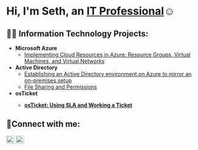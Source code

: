 
<h1>Hi, I'm Seth, an <a href="https://www.linkedin.com/in/seth-hager-468318b9?lipi=urn%3Ali%3Apage%3Ad_flagship3_profile_view_base_contact_details%3B1QNZWsL0Sb2KgZrNOn8IrQ%3D%3D">IT Professional</a>☺</h1>

<h2>👨‍💻 Information Technology Projects:</h2>

- <b>Microsoft Azure</b>
  - [Implementing Cloud Resources in Azure: Resource Groups, Virtual Machines, and Virtual Networks](https://github.com/sicovit/implementing-cloud-resources)
- <b>Active Directory</b>
  - [Establishing an Active Directory environment on Azure to mirror an on-premises setup](https://github.com/sicovit/active-directory-environment)
  - [File Sharing and Permissions](https://github.com/sicovit/file-access-permissions)
- <b>osTicket<b>
  - [osTicket: Using SLA and Working a Ticket](https://github.com/sicovit/osticket-SLA-and-example)
<h2>🤳Connect with me:</h2>

[<img align="left" alt="Seth | Twitter" width="22px" src="https://cdn.jsdelivr.net/npm/simple-icons@v3/icons/twitter.svg" />][twitter]
[<img align="left" alt="Seth | LinkedIn" width="22px" src="https://cdn.jsdelivr.net/npm/simple-icons@v3/icons/linkedin.svg" />][linkedin]


[twitter]: https://twitter.com/s_hager3
[linkedin]: https://linkedin.com/in/seth-hager-468318b9/

<!--
**sicovit/sicovit** is a ✨ _special_ ✨ repository because its `README.md` (this file) appears on your GitHub profile.

Here are some ideas to get you started:

- 🔭 I’m currently working on ...
- 🌱 I’m currently learning ...
- 👯 I’m looking to collaborate on ...
- 🤔 I’m looking for help with ...
- 💬 Ask me about ...
- 📫 How to reach me: ...
- 😄 Pronouns: ...
- ⚡ Fun fact: ...
-->
